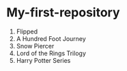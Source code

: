 # My-first-repository
1. Flipped
2. A Hundred Foot Journey
3. Snow Piercer
4. Lord of the Rings Trilogy
5. Harry Potter Series
